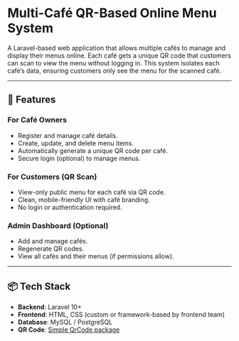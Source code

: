 # Multi-Café QR-Based Online Menu System

A Laravel-based web application that allows multiple cafés to manage and display their menus online. Each café gets a unique QR code that customers can scan to view the menu without logging in. This system isolates each café’s data, ensuring customers only see the menu for the scanned café.

---

## 🧾 Features

### For Café Owners
- Register and manage café details.
- Create, update, and delete menu items.
- Automatically generate a unique QR code per café.
- Secure login (optional) to manage menus.

### For Customers (QR Scan)
- View-only public menu for each café via QR code.
- Clean, mobile-friendly UI with café branding.
- No login or authentication required.

### Admin Dashboard (Optional)
- Add and manage cafés.
- Regenerate QR codes.
- View all cafés and their menus (if permissions allow).

---

## 📦 Tech Stack

- **Backend**: Laravel 10+
- **Frontend**: HTML, CSS (custom or framework-based by frontend team)
- **Database**: MySQL / PostgreSQL
- **QR Code**: [Simple QrCode package](https://github.com/SimpleSoftwareIO/simple-qrcode)




